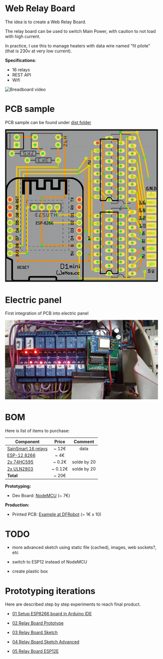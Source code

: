 
# Web Relay Board

The idea is to create a Web Relay Board.

The relay board can be used to switch Main Power, with caution to not load with high current.

In practice, I use this to manage heaters with data wire named "fil pilote" (that is 230v at very low current).

__Specifications__:
- 16 relays
- REST API
- Wifi

![Breadboard video](res/breadboard-video.gif)

# PCB sample

PCB sample can be found under [dist folder](dist)

![PCB Sample](res/web-relay-board-nodemcu-pcb1.png)


# Electric panel

First integration of PCB into electric panel

![Electric panel Web Relays](res/web-relay-board-nodemcu-in-place.png)


# BOM

Here is list of items to purchase:

| Component       | Price       | Comment  |
| ------------- |:-------------:|:--------:|
| [SainSmart 16 relays](http://www.sainsmart.com/relay-1/16-channel-12v-relay-module-for-pic-arm-avr-dsp-arduino-msp430-ttl-logic.html)   | ~ 12€        | data     |
| [ESP-12 8266](http://www.ebay.fr/itm/5119-ESP12-E-esp8266-module-wifi-sans-fils-ARDUINO-ESP8266-ESP12E-/191849920712)   | ~ 4€        |   |
| [2x 74HC595](http://www.ebay.fr/itm/20-x-74HC595-8-bit-Shift-Register-IC-DIP-16-TEXAS-/260843227719)   | ~ 0.2€        | solde by 20 |
| [2x ULN2803](http://www.ebay.fr/itm/20x-ULN2803APG-ULN2803-DIP-18-Transistor-TOSHIBA-DARLINGTON-ARRAYS-Buffer-Driver-/350899601550)   | ~ 0.12€       |  solde by 20  |
| __Total__  |  ~ 20€ | |


__Prototyping:__

- Dev Board: [NodeMCU](http://www.ebay.fr/itm/NodeMcu-V3-Lua-WeMos-WiFi-Wireless-Module-CH340-Development-Board-ESP8266-ESP12E-/322164935016) (~ 7€)

__Production:__

- Printed PCB: [Example at DFRobot](https://www.dfrobot.com/index.php?route=product/pcb&product_id=1351) (~ 1€ x 10)


# TODO

- more advanced sketch using static file (cached), images, web sockets?, etc

- switch to ESP12 instead of NodeMCU

- create plastic box



# Prototyping iterations

Here are described step by step experiments to reach final product.

- [01 Setup ESP8266 board in Arduino IDE](1-setup-arduino-ide-for-esp8266.md)

- [02 Relay Board Prototype](2-relay-board-prototype.md)

- [03 Relay Board Sketch](3-relay-board-sketch.md)

- [04 Relay Board Sketch Advanced](4-relay-board-sketch-2.md)

- [05 Relay Board ESP12E](5-relay-board-esp12e.md)




